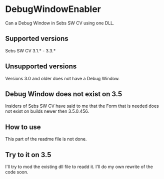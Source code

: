 # DebugWindowEnabler
Can a Debug Window in Sebs SW CV using one DLL.
## Supported versions
 Sebs SW CV 3.1.* - 3.3.*
## Unsupported versions
Versions 3.0 and older does not have a Debug Window.
## Debug Window does not exist on 3.5
Insiders of Sebs SW CV have said to me that the Form that is needed does not exist on builds newer then 3.5.0.456.
## How to use
This part of the readme file is not done.
## Try to it on 3.5
I'll try to mod the existing dll file to readd it. I'll do my own rewrite of the code soon.
